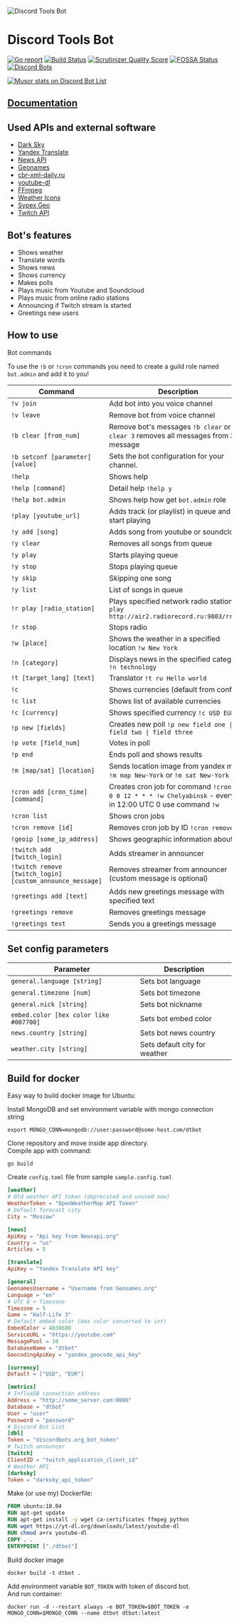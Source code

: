![Discord Tools Bot](https://github.com/FlameIntheDark/dtbot/blob/master/logo.png?raw=true "Discord Tools Bot")
# Discord Tools Bot

[![Go report](http://goreportcard.com/badge/FlameInTheDark/dtbot)](http://goreportcard.com/report/FlameInTheDark/dtbot)
[![Build Status](https://travis-ci.org/FlameInTheDark/dtbot.svg?branch=master)](https://travis-ci.org/FlameInTheDark/dtbot)
[![Scrutinizer Quality Score](https://img.shields.io/scrutinizer/g/FlameInTheDark/dtbot/master.svg)](https://scrutinizer-ci.com/g/FlameInTheDark/dtbot/)
[![FOSSA Status](https://app.fossa.com/api/projects/git%2Bgithub.com%2FFlameInTheDark%2Fdtbot.svg?type=shield)](https://app.fossa.com/projects/git%2Bgithub.com%2FFlameInTheDark%2Fdtbot?ref=badge_shield)
[![Discord Bots](https://discordbots.org/api/widget/status/424221765321883658.svg)](https://discordbots.org/bot/424221765321883658)

[![Musor stats on Discord Bot List](https://discordbotlist.com/bots/424221765321883658/widget)](https://discordbotlist.com/bots/424221765321883658)

## [Documentation](https://dtbot.realpha.ru)

## Used APIs and external software

* [Dark Sky](https://darksky.net/poweredby/)
* [Yandex Translate](https://tech.yandex.ru/translate/)
* [News API](https://newsapi.org)
* [Geonames](https://www.geonames.org)
* [cbr-xml-daily.ru](https://www.cbr-xml-daily.ru)
* [youtube-dl](https://ytdl-org.github.io/youtube-dl/index.html)
* [FFmpeg](https://ffmpeg.org)
* [Weather Icons](https://erikflowers.github.io/weather-icons/)
* [Sypex Geo](https://sypexgeo.net/)
* [Twitch API](https://dev.twitch.tv)

## Bot's features

* Shows weather
* Translate words
* Shows news
* Shows currency
* Makes polls
* Plays music from Youtube and Soundcloud
* Plays music from online radio stations
* Announcing if Twitch stream is started
* Greetings new users

## How to use

Bot commands

To use the `!b` or `!cron` commands you need to create a guild role named `bot.admin` and add it to you!

Command | Description
------- | -----------
`!v join` | Add bot into you voice channel
`!v leave` | Remove bot from voice channel
`!b clear [from_num]` | Remove bot's messages `!b clear` or `!b clear 3` removes all messages from 3rd message
`!b setconf [parameter] [value]` | Sets the bot configuration for your channel.
`!help` | Shows help
`!help [command]` | Detail help `!help y`
`!help bot.admin` | Shows help how get `bot.admin` role
`!play [youtube_url]` | Adds track (or playlist) in queue and start playing
`!y add [song]` | Adds song from youtube or soundcloud
`!y clear` | Removes all songs from queue
`!y play` | Starts playing queue
`!y stop` | Stops playing queue
`!y skip` | Skipping one song
`!y list` | List of songs in queue
`!r play [radio_station]` | Plays specified network radio station `!r play http://air2.radiorecord.ru:9003/rr_320`
`!r stop` | Stops radio
`!w [place]` | Shows the weather in a specified location `!w New York`
`!n [category]` | Displays news in the specified category `!n technology`
`!t [target_lang] [text]` | Translator `!t ru Hello world`
`!c` | Shows currencies (default from config)
`!c list` | Shows list of available currencies
`!c [currency]` | Shows specified currency `!c USD EUR`
`!p new [fields]` | Creates new poll `!p new field one \| field two \| field three`
`!p vote [field_num]` | Votes in poll
`!p end` | Ends poll and shows results
`!m [map/sat] [location]` | Sends location image from yandex map `!m map New-York` or `!m sat New-York`
`!cron add [cron_time] [command]` | Creates cron job for command `!cron add 0 0 12 * * * !w Chelyabinsk` - everyday in 12:00 UTC 0 use command `!w`
`!cron list` | Shows cron jobs
`!cron remove [id]` | Removes cron job by ID `!cron remove 1`
`!geoip [some_ip_address]` | Shows geographic information about IP
`!twitch add [twitch_login]` | Adds streamer in announcer
`!twitch remove [twitch_login] [custom_announce_message]` | Removes streamer from announcer (custom message is optional)
`!greetings add [text]` | Adds new greetings message with specified text
`!greetings remove` | Removes greetings message
`!greetings test` | Sends you a greetings message

## Set config parameters

Parameter | Description
--------- | -----------
`general.language [string]` | Sets bot language
`general.timezone [num]` | Sets bot timezone
`general.nick [string]` | Sets bot nickname
`embed.color [hex color like #007700]` | Sets bot embed color
`news.country [string]` | Sets bot news country
`weather.city [string]` | Sets default city for weather

## Build for docker

Easy way to build docker image for Ubuntu:

Install MongoDB and set environment variable with mongo connection string  

`export MONGO_CONN=mongodb://user:password@some-host.com/dtbot`

Clone repository and move inside app directory.  
Compile app with command:

`go build`

Create `config.toml` file from sample `sample.config.toml`

```toml
[weather]
# Old weather API token (deprecated and unused now)
WeatherToken = "OpenWeatherMap API Token"
# Default forecast city
City = "Moscow"

[news]
ApiKey = "Api key from Newsapi.org"
Country = "us"
Articles = 5

[translate]
ApiKey = "Yandex Translate API key"

[general]
GeonamesUsername = "Username from Geonames.org"
Language = "en"
# UTC 0 + Timezone
Timezone = 5
Game = "Half-Life 3"
# Default embed color (Hex color converted to int)
EmbedColor = 4039680
ServiceURL = "https://youtube.com"
MessagePool = 10
DatabaseName = "dtbot"
GeocodingApiKey = "yandex_geocode_api_key"

[currency]
Default = ["USD", "EUR"]

[metrics]
# InfluxDB connection address
Address = "http://some_server.com:8086"
Database = "dtbot"
User = "user"
Password = "password"
# Discord Bot List
[dbl]
Token = "discordbots.org_bot_token"
# Twitch announcer
[twitch]
ClientID = "twitch_application_client_id"
# Weather API
[darksky]
Token = "darksky_api_token"
```

Make (or use my) Dockerfile:

```Dockerfile
FROM ubuntu:18.04
RUN apt-get update
RUN apt-get install -y wget ca-certificates ffmpeg python
RUN wget https://yt-dl.org/downloads/latest/youtube-dl
RUN chmod a+rx youtube-dl
COPY . .
ENTRYPOINT ["./dtbot"]
```

Build docker image

`docker build -t dtbot .`

Add environment variable `BOT_TOKEN` with token of discord bot.  
And run container:

`docker run -d --restart always -e BOT_TOKEN=$BOT_TOKEN -e MONGO_CONN=$MONGO_CONN --name dtbot dtbot:latest`